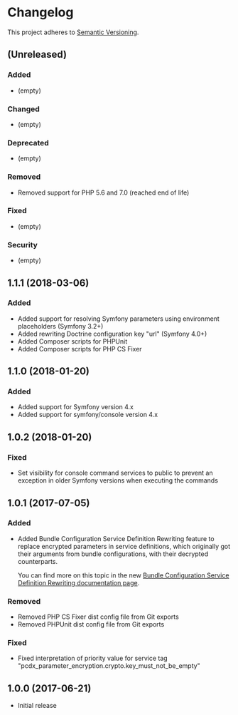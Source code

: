 # Changelog

This project adheres to [Semantic Versioning](http://semver.org/).

## (Unreleased)

### Added

*   (empty)

### Changed

*   (empty)

### Deprecated

*   (empty)

### Removed

*   Removed support for PHP 5.6 and 7.0 (reached end of life)

### Fixed

*   (empty)

### Security

*   (empty)

## 1.1.1 (2018-03-06)

### Added

*   Added support for resolving Symfony parameters using environment placeholders (Symfony 3.2+)
*   Added rewriting Doctrine configuration key "url" (Symfony 4.0+)
*   Added Composer scripts for PHPUnit
*   Added Composer scripts for PHP CS Fixer

## 1.1.0 (2018-01-20)

### Added

*   Added support for Symfony version 4.x
*   Added support for symfony/console version 4.x

## 1.0.2 (2018-01-20)

### Fixed

*   Set visibility for console command services to public to prevent an exception in older Symfony versions when
    executing the commands

## 1.0.1 (2017-07-05)

### Added

*   Added Bundle Configuration Service Definition Rewriting feature to replace encrypted parameters in service
    definitions, which originally got their arguments from bundle configurations, with their decrypted counterparts.

    You can find more on this topic in the new
    [Bundle Configuration Service Definition Rewriting documentation page](Resources/doc/bundle-configuration-service-definition-rewriting.rst).

### Removed

*   Removed PHP CS Fixer dist config file from Git exports
*   Removed PHPUnit dist config file from Git exports

### Fixed

*   Fixed interpretation of priority value for service tag "pcdx_parameter_encryption.crypto.key_must_not_be_empty"

## 1.0.0 (2017-06-21)

*   Initial release
